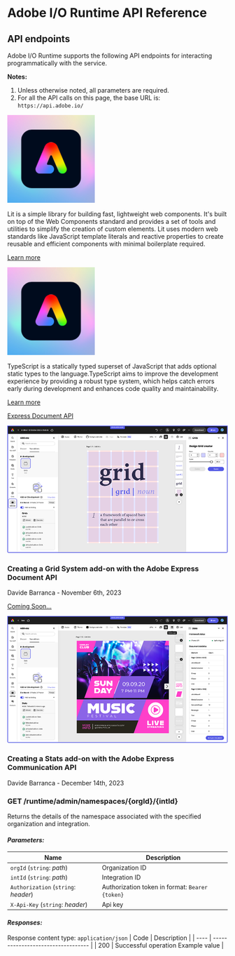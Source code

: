 # Adobe I/O Runtime API Reference

## API endpoints

Adobe I/O Runtime supports the following API endpoints for interacting programmatically with the service. 

**Notes:**

1. Unless otherwise noted, all parameters are required. 
2. For all the API calls on this page, the base URL is:  
   `https://api.adobe.io/`

<Product-Card slots="icon, text, buttons" theme="light" repeat="2" />

![lit-logo](../images/adobe-express.svg)

Lit is a simple library for building fast, lightweight web components. It's built on top of the Web Components standard and provides a set of tools and utilities to simplify the creation of custom elements. Lit uses modern web standards like JavaScript template literals and reactive properties to create reusable and efficient components with minimal boilerplate required.

[Learn more](https://lit.dev/)

![lit-logo](../images/adobe-express.svg)

TypeScript is a statically typed superset of JavaScript that adds optional static types to the language.TypeScript aims to improve the development experience by providing a robust type system, which helps catch errors early during development and enhances code quality and maintainability.

[Learn more](https://https://www.typescriptlang.org/)

<Info-Card slots="link, image, heading, text" repeat="2"/>

[Express Document API](grids-addon.md)

![Grids add-on](images/thumbs-grids-addon.png)

### Creating a Grid System add-on with the Adobe Express Document API

Davide Barranca - November 6th, 2023

[Coming Soon...](stats-addon.md)

![Coming Soon](images/thumbs-stats-addon.png)

### Creating a Stats add-on with the Adobe Express Communication API

Davide Barranca - December 14th, 2023

### GET /runtime/admin/namespaces/{orgId}/{intId}

Returns the details of the namespace associated with the specified organization and integration.

#### _Parameters:_

| Name                                 | Description                                     |
| ------------------------------------ | ----------------------------------------------- |
| `orgId` (`string`: _path_)           | Organization ID                                 |
| `intId` (`string`: _path_)           | Integration ID                                  |
| `Authorization` (`string`: _header_) | Authorization token in format: `Bearer {token}` |
| `X-Api-Key` (`string`: _header_)     | Api key                                         |

#### _Responses:_

Response content type: `application/json`
| Code | Description                        |
| ---- | ---------------------------------- |
| 200  | Successful operation Example value |
